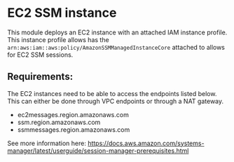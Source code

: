 # EC2 SSM instance

This module deploys an EC2 instance with an attached IAM instance profile.
This instance profile allows has the `arn:aws:iam::aws:policy/AmazonSSMManagedInstanceCore` attached to allows for EC2 SSM sessions.

## Requirements:
The EC2 instances need to be able to access the endpoints listed below.
This can either be done through VPC endpoints or through a NAT gateway.

- ec2messages.region.amazonaws.com
- ssm.region.amazonaws.com
- ssmmessages.region.amazonaws.com

See more information here:
https://docs.aws.amazon.com/systems-manager/latest/userguide/session-manager-prerequisites.html
